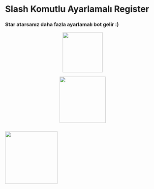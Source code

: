 # Slash Komutlu Ayarlamalı Register

### Star atarsanız daha fazla ayarlamalı bot gelir :)

<p align="center">
<a href="https://www.instagram.com/matr1e/"><img width="130" src="https://img.shields.io/badge/Matrié%20-D90070.svg?&style=for-the-badge&logo=instagram&logoColor=white"></a>
</p>

<p align="center">
<a href="https://discord.com/users/927598578757664769"><img width="150" src="https://img.shields.io/badge/Matrié%20-132287.svg?&style=for-the-badge&logo=discord&logoColor=white"></a>
</p> 

<p align="center" style="float:left;">
<a href="https://discord.gg/safecode"><img width="170" src="https://img.shields.io/badge/Safe Code%20-132287.svg?&style=for-the-badge&logo=discord&logoColor=white"></a>
</p>



